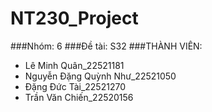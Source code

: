# NT230_Project
###Nhóm: 6
###Đề tài: S32
###THÀNH VIÊN:
- Lê Minh Quân_22521181
- Nguyễn Đặng Quỳnh Như_22521050
- Đặng Đức Tài_22521270
- Trần Văn Chiến_22520156
